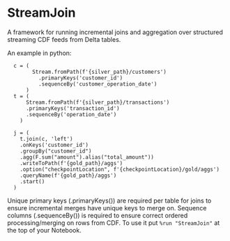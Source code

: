 # StreamJoin

A framework for running incremental joins and aggregation over structured streaming CDF feeds from Delta tables.

An example in python:
```
  c = (
        Stream.fromPath(f'{silver_path}/customers')
          .primaryKeys('customer_id')
          .sequenceBy('customer_operation_date')
      )
  t = (
      Stream.fromPath(f'{silver_path}/transactions')
      .primaryKeys('transaction_id')
      .sequenceBy('operation_date')
    )

  j = (
    t.join(c, 'left')
    .onKeys('customer_id')
    .groupBy("customer_id")
    .agg(F.sum("amount").alias("total_amount"))
    .writeToPath(f'{gold_path}/aggs')
    .option("checkpointLocation", f'{checkpointLocation}/gold/aggs')
    .queryName(f'{gold_path}/aggs')
    .start()
  )
```
Unique primary keys (.primaryKeys()) are required per table for joins to ensure incremental merges have unique keys to merge on.
Sequence columns (.sequenceBy()) is required to ensure correct ordered processing/merging on rows from CDF.
To use it put
```%run "StreamJoin"```
at the top of your Notebook.
